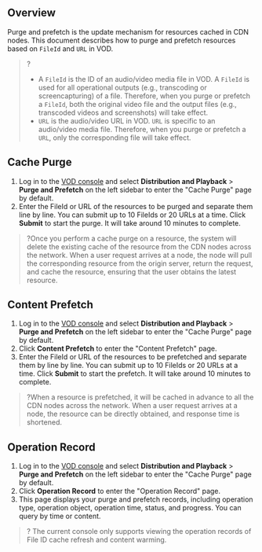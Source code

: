 ## Overview
Purge and prefetch is the update mechanism for resources cached in CDN nodes. This document describes how to purge and prefetch resources based on `FileId` and `URL` in VOD.
>?
>- A `FileId` is the ID of an audio/video media file in VOD. A `FileId` is used for all operational outputs (e.g., transcoding or screencapturing) of a file. Therefore, when you purge or prefetch a `FileId`, both the original video file and the output files (e.g., transcoded videos and screenshots) will take effect.
>- `URL` is the audio/video URL in VOD. `URL` is specific to an audio/video media file. Therefore, when you purge or prefetch a `URL`, only the corresponding file will take effect.


## Cache Purge
1. Log in to the [VOD console](https://console.cloud.tencent.com/vod) and select **Distribution and Playback** > **Purge and Prefetch** on the left sidebar to enter the "Cache Purge" page by default.
2. Enter the FileId or URL of the resources to be purged and separate them line by line. You can submit up to 10 FileIds or 20 URLs at a time.
Click **Submit** to start the purge. It will take around 10 minutes to complete.

>?Once you perform a cache purge on a resource, the system will delete the existing cache of the resource from the CDN nodes across the network. When a user request arrives at a node, the node will pull the corresponding resource from the origin server, return the request, and cache the resource, ensuring that the user obtains the latest resource.

## Content Prefetch
1. Log in to the [VOD console](https://console.cloud.tencent.com/vod) and select **Distribution and Playback** > **Purge and Prefetch** on the left sidebar to enter the "Cache Purge" page by default.
2. Click **Content Prefetch** to enter the "Content Prefetch" page.
3. Enter the FileId or URL of the resources to be prefetched and separate them by line by line. You can submit up to 10 FileIds or 20 URLs at a time.
Click **Submit** to start the prefetch. It will take around 10 minutes to complete.

>?When a resource is prefetched, it will be cached in advance to all the CDN nodes across the network. When a user request arrives at a node, the resource can be directly obtained, and response time is shortened.

## Operation Record
1. Log in to the [VOD console](https://console.cloud.tencent.com/vod) and select **Distribution and Playback** > **Purge and Prefetch** on the left sidebar to enter the "Cache Purge" page by default.
2. Click **Operation Record** to enter the "Operation Record" page.
3. This page displays your purge and prefetch records, including operation type, operation object, operation time, status, and progress. You can query by time or content.

>? The current console only supports viewing the operation records of File ID cache refresh and content warming.


